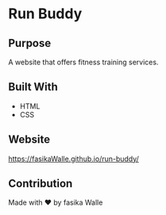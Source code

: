 # Run Buddy

## Purpose
A website that offers fitness training services.

## Built With
* HTML
* CSS

## Website
https://fasikaWalle.github.io/run-buddy/

## Contribution
Made with ❤️ by fasika Walle
